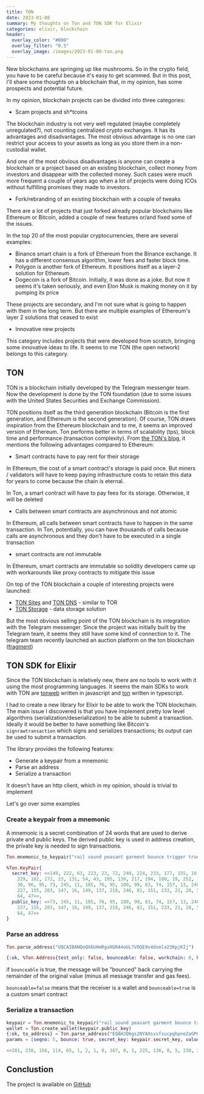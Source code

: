 ```yaml
---
title: TON
date: 2023-01-08
summary: My thoughts on Ton and TON SDK for Elixir
categories: elixir, blockchain
header:
  overlay_color: "#000"
  overlay_filter: "0.5"
  overlay_image: /images/2023-01-08-ton.png
---
```


New blockchains are springing up like mushrooms. So in the crypto field, you have to be careful because it's easy to get scammed. But in this post, I'll share some thoughts on a blockchain that, in my opinion, has some prospects and potential future.

In my opinion, blockchain projects can be divided into three categories:

- Scam projects and sh*tcoins

The blockchain industry is not very well regulated (maybe completely unregulated?), not counting centralized crypto exchanges. It has its advantages and disadvantages. The most obvious advantage is no one can restrict your access to your assets as long as you store them in a non-custodial wallet.

And one of the most obvious disadvantages is anyone can create a blockchain or a project based on an existing blockchain, collect money from investors and disappear with the collected money. Such cases were much more frequent a couple of years ago when a lot of projects were doing ICOs without fulfilling promises they made to investors.

- Fork/rebranding of an existing blockchain with a couple of tweaks

There are a lot of projects that just forked already popular blockchains like Ethereum or Bitcoin, added a couple of new features or/and fixed some of the issues.

In the top 20 of the most popular cryptocurrencies, there are several examples:

  - Binance smart chain is a fork of Ethereum from the Binance exchange. It has a different consensus algorithm, lower fees and faster block time.
  - Polygon is another fork of Ethereum. It positions itself as a layer-2 solution for Ethereum.
  - Dogecoin is a fork of Bitcoin. Initially, it was done as a joke. But now it seems it's taken seriously, and even Elon Musk is making money on it by pumping its price

These projects are secondary, and I'm not sure what is going to happen with them in the long term. But there are multiple examples of Ethereum's layer 2 solutions that ceased to exist

- Innovative new projects

This category includes projects that were developed from scratch, bringing some innovative ideas to life. It seems to me TON (the open network) belongs to this category.

## TON

TON is a blockchain initially developed by the Telegram messenger team. Now the development is done by the TON foundation (due to some issues with the United States Securities and Exchange Commission).

TON positions itself as the third generation blockchain (Bitcoin is the first generation, and Ethereum is the second generation). Of course, TON draws inspiration from the Ethereum blockchain and to me, it seems an improved version of Ethereum. Ton performs better in terms of scalability (tps), block time and performance (transaction complexity). From [the TON's blog](https://blog.ton.org/six-unique-aspects-of-ton-blockchain-that-will-surprise-solidity-developers), it mentions the following advantages compared to Ethereum:

- Smart contracts have to pay rent for their storage

 In Ethereum, the cost of a smart contract's storage is paid once. But miners / validators will have to keep paying infrastructure costs to retain this data for years to come because the chain is eternal.

 In Ton, a smart contract will have to pay fees for its storage. Otherwise, it will be deleted

- Calls between smart contracts are asynchronous and not atomic

 In Ethereum, all calls between smart contracts have to happen in the same transaction. In Ton, potentially, you can have thousands of calls because calls are asynchronous and they don't have to be executed in a single transaction

- smart contracts are not immutable

 In Ethereum, smart contracts are immutable so solidity developers came up with workarounds like proxy contracts to mitigate this issue


On top of the TON blockchain a couple of interesting projects were launched:

- [TON Sites](https://ton.org/docs/learn/services/sites-www-proxy) and [TON DNS](https://dns.ton.org/about.html) - similar to TOR
- [TON Storage](https://telegra.ph/TON-Storage-12-28) - data storage solution

But the most obvious selling point of the TON blockchain is its integration with the Telegram messenger. Since the project was initially built by the Telegram team, it seems they still have some kind of connection to it. The telegram team recently launched an auction platform on the ton blockchain ([fragment](https://fragment.com/))

## TON SDK for Elixir

Since the TON blockchain is relatively new, there are no tools to work with it using the most programming languages. It seems the main SDKs to work with TON are [tonweb](https://github.com/toncenter/tonweb/) written in javascript and [ton](https://github.com/ton-community/ton/) written in typescript.

I had to create a new library for Elixir to be able to work the TON blockchain. The main issue I discovered is that you have implement pretty low level algorithms (serialization/deserialization) to be able to submit a transaction. Ideally it would be better to have something like Bitcoin's `signrawtransaction` which signs and serializes transactions; its output can be used to submit a transaction.

The library provides the following features:

- Generate a keypair from a mnemonic
- Parse an address
- Serialize a transaction

It doesn't have an http client, which in my opinion, should is trivial to implement

Let's go over some examples

### Create a keypair from a mnemonic

A mnemonic is a secret combination of 24 words that are used to derive private and public keys. The derived public key is used in address creation, the private key is needed to sign transactions.

```elixir
Ton.mnemonic_to_keypair("rail sound peasant garment bounce trigger true abuse arctic gravity ribbon ocean absurd okay blue remove neck cash reflect sleep hen portion gossip arrow")

%Ton.KeyPair{
  secret_key: <<149, 222, 63, 223, 23, 72, 240, 224, 233, 177, 155, 16, 101,
    229, 182, 172, 23, 131, 54, 43, 195, 139, 217, 194, 100, 19, 252, 105, 68,
    30, 96, 95, 73, 245, 11, 185, 76, 95, 180, 99, 83, 74, 157, 13, 240, 216,
    227, 155, 203, 147, 16, 149, 137, 218, 246, 81, 151, 233, 21, 28, 55, 119,
    64, 47>>,
  public_key: <<73, 245, 11, 185, 76, 95, 180, 99, 83, 74, 157, 13, 240, 216,
    227, 155, 203, 147, 16, 149, 137, 218, 246, 81, 151, 233, 21, 28, 55, 119,
    64, 47>>
}
```

### Parse an address

```elixir
Ton.parse_address("UQCAIBANQeQX6UHmRgxHGR44oUL7VOQE9v4dxmla23KpjKIj")

{:ok, %Ton.Address{test_only: false, bounceable: false, workchain: 0, hash: <<128, 32, 16, 13, 65, 228, 23, 233, 65, 230, 70, 12, 71, 25, 30, 56, 161, 66, 251, 84, 228, 4, 246, 254, 29, 198, 105, 90, 219, 114, 169, 140>>}}

```

if `bounceable` is true, the message will be "bounced" back carrying the remainder of the original value (minus all message transfer and gas fees).

`bounceable=false` means that the receiver is a wallet and `bounceable=true` is a custom smart contract

### Serialize a transaction

```elixir
keypair = Ton.mnemonic_to_keypair("rail sound peasant garment bounce trigger true abuse arctic gravity ribbon ocean absurd okay blue remove neck cash reflect sleep hen portion gossip arrow")
wallet = Ton.create_wallet(keypair.public_key)
{:ok, to_address} = Ton.parse_address("EQAHJQ6gs2NYAXsxsfsucpqhpneZaGP0qCdu9lCEzysMGzst")
params = [seqno: 5, bounce: true, secret_key: keypair.secret_key, value: 1, to_address: to_address, timeout: 60]

<<181, 238, 156, 114, 65, 1, 2, 1, 0, 167, 0, 1, 225, 136, 0, 5, 230, 220, 65, 102, 30, 28, 201, _tail::binary>> = Ton.create_transfer_boc(wallet, params)

```

## Conclustion

The project is available on [GitHub](https://github.com/ayrat555/ton)
